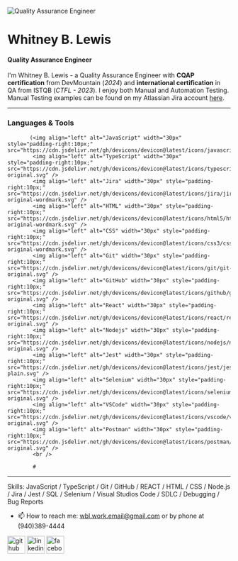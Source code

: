 ![Quality Assurance Engineer](https://media.licdn.com/dms/image/D5616AQHSFtXGoXK2FA/profile-displaybackgroundimage-shrink_350_1400/0/1719188001755?e=1726704000&v=beta&t=ywK8WTtt6xqNmY1OZ2GHrPhsKWA5t8KAxKwqdtLcBUQ)
<link rel="stylesheet" type='text/css' href="https://cdn.jsdelivr.net/gh/devicons/devicon@latest/devicon.min.css" />

# Whitney B. Lewis
#### Quality Assurance Engineer

I'm Whitney B. Lewis - a Quality Assurance Engineer with **CQAP certification** from DevMountain (*2024*) and **international certification** in QA from ISTQB (*CTFL - 2023*). I enjoy both Manual and Automation Testing. Manual Testing examples can be found on my Atlassian Jira account [here](https://dmutah.atlassian.net/jira/people/712020%3A46099d0a-633f-458a-a7f9-20fdde727309). 


  ---          
          
### Languages & Tools
            
           (<img align="left" alt="JavaScript" width="30px" style="padding-right:10px;" src="https://cdn.jsdelivr.net/gh/devicons/devicon@latest/icons/javascript/javascript>)
            <img align="left" alt="TypeScript" width="30px" style="padding-right:10px;" src="https://cdn.jsdelivr.net/gh/devicons/devicon@latest/icons/typescript/typescript-original.svg" />
            <img align="left" alt="Jira" width="30px" style="padding-right:10px;" src="https://cdn.jsdelivr.net/gh/devicons/devicon@latest/icons/jira/jira-original-wordmark.svg" />
            <img align="left" alt="HTML" width="30px" style="padding-right:10px;" src="https://cdn.jsdelivr.net/gh/devicons/devicon@latest/icons/html5/html5-original-wordmark.svg" />
            <img align="left" alt="CSS" width="30px" style="padding-right:10px;" src="https://cdn.jsdelivr.net/gh/devicons/devicon@latest/icons/css3/css3-original-wordmark.svg" />
            <img align="left" alt="Git" width="30px" style="padding-right:10px;" src="https://cdn.jsdelivr.net/gh/devicons/devicon@latest/icons/git/git-original.svg" />
            <img align="left" alt="GitHub" width="30px" style="padding-right:10px;" src="https://cdn.jsdelivr.net/gh/devicons/devicon@latest/icons/github/github-original.svg" />
            <img align="left" alt="React" width="30px" style="padding-right:10px;" src="https://cdn.jsdelivr.net/gh/devicons/devicon@latest/icons/react/react-original.svg" />
            <img align="left" alt="Nodejs" width="30px" style="padding-right:10px;" src="https://cdn.jsdelivr.net/gh/devicons/devicon@latest/icons/nodejs/nodejs-original.svg" />
            <img align="left" alt="Jest" width="30px" style="padding-right:10px;" src="https://cdn.jsdelivr.net/gh/devicons/devicon@latest/icons/jest/jest-plain.svg" />
            <img align="left" alt="Selenium" width="30px" style="padding-right:10px;" src="https://cdn.jsdelivr.net/gh/devicons/devicon@latest/icons/selenium/selenium-original.svg" />
            <img align="left" alt="VSCode" width="30px" style="padding-right:10px;" src="https://cdn.jsdelivr.net/gh/devicons/devicon@latest/icons/vscode/vscode-original.svg" />
            <img align="left" alt="Postman" width="30px" style="padding-right:10px;" src="https://cdn.jsdelivr.net/gh/devicons/devicon@latest/icons/postman/postman-original.svg" />
            <br />

            #
  ---

Skills: JavaScript / TypeScript / Git / GitHub / REACT / HTML / CSS / Node.js / Jira / Jest / SQL / Selenium / Visual Studios Code / SDLC / Debugging / Bug Reports

- 📫 How to reach me: wbl.work.email@gmail.com or by phone at (940)389-4444 


[<img src='https://cdn.jsdelivr.net/npm/simple-icons@3.0.1/icons/github.svg' alt='github' height='40'>](https://github.com/whitney-bridwell-lewis)  [<img src='https://cdn.jsdelivr.net/npm/simple-icons@3.0.1/icons/linkedin.svg' alt='linkedin' height='40'>](https://www.linkedin.com/in/https://www.linkedin.com/in/whitney-bridwell-lewis-36aaaa4a//)  [<img src='https://cdn.jsdelivr.net/npm/simple-icons@3.0.1/icons/facebook.svg' alt='facebook' height='40'>](https://www.facebook.com/https://www.facebook.com/whitney.bridwell/)  



